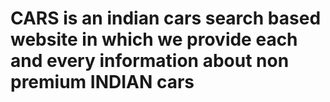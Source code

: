 # CARS is an indian cars search based website in which we provide each and every information about non premium INDIAN cars 
